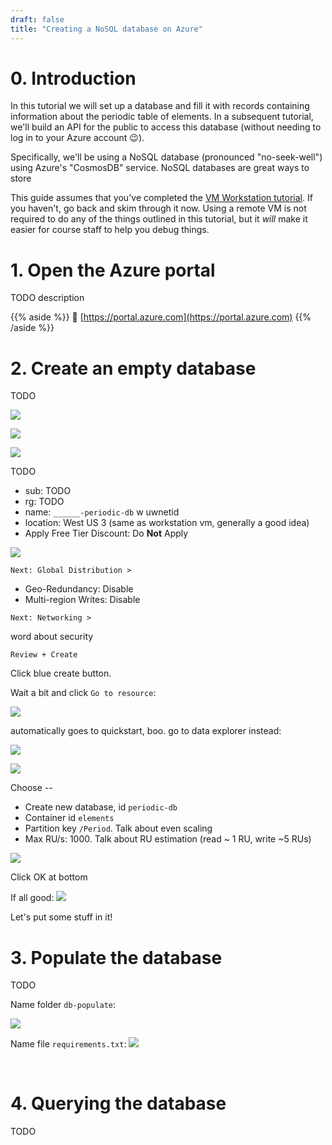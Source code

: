 ```yaml
---
draft: false
title: "Creating a NoSQL database on Azure"
---
```


# 0. Introduction

In this tutorial we will set up a database and fill it with records containing information about the periodic table of elements. In a subsequent tutorial, we'll build an API for the public to access this database (without needing to log in to your Azure account 😉).

Specifically, we'll be using a NoSQL database (pronounced "no-seek-well") using Azure's "CosmosDB" service. NoSQL databases are great ways to store 

This guide assumes that you've completed the [VM Workstation tutorial](../workstation). If you haven't, go back and skim through it now. Using a remote VM is not required to do any of the things outlined in this tutorial, but it _will_ make it easier for course staff to help you debug things.

# 1. Open the Azure portal

TODO description

{{% aside %}}
🔗 [https://portal.azure.com](https://portal.azure.com)
{{% /aside %}}


# 2. Create an empty database

TODO

![](./img/az-search-cosmos.png)

![](./img/az-cosmos-dash.png)

![](./img/az-create-nosql.png)


TODO
- sub: TODO
- rg: TODO
- name: `______-periodic-db` w uwnetid
- location: West US 3 (same as workstation vm, generally a good idea)
- Apply Free Tier Discount: Do **Not** Apply

![](./img/az-create-db-general.png)


`Next: Global Distribution >`

- Geo-Redundancy: Disable 
- Multi-region Writes: Disable

`Next: Networking >`

word about security

`Review + Create`

Click blue create button.

Wait a bit and click `Go to resource`:

![](./img/az-cosmos-created.png)


automatically goes to quickstart, boo. go to data explorer instead:

![](./img/az-cosmos-quickstart.png)


![](./img/az-new-container.png)

Choose --
  - Create new database, id `periodic-db`
  - Container id `elements`
  - Partition key `/Period`. Talk about even scaling
  - Max RU/s: 1000. Talk about RU estimation (read ~ 1 RU, write ~5 RUs)
  
![](./img/az-cosmos-container-options.png)

Click OK at bottom

If all good:
![](./img/az-cosmos-empty-container.png)

Let's put some stuff in it!

# 3. Populate the database

TODO

Name folder `db-populate`:

![](./img/vm-new-folder.png)

Name file `requirements.txt`:
![](./img/vm-new-file.png)


![]()
![]()

# 4. Querying the database

TODO


